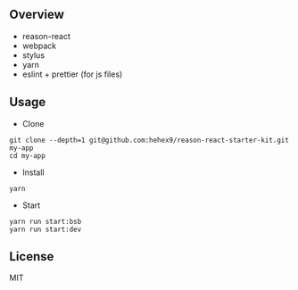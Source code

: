 ## Overview
* reason-react
* webpack
* stylus
* yarn
* eslint + prettier (for js files)

## Usage

* Clone

```
git clone --depth=1 git@github.com:hehex9/reason-react-starter-kit.git my-app
cd my-app
```
* Install

```
yarn
```
* Start

```
yarn run start:bsb
yarn run start:dev
```

## License
MIT
